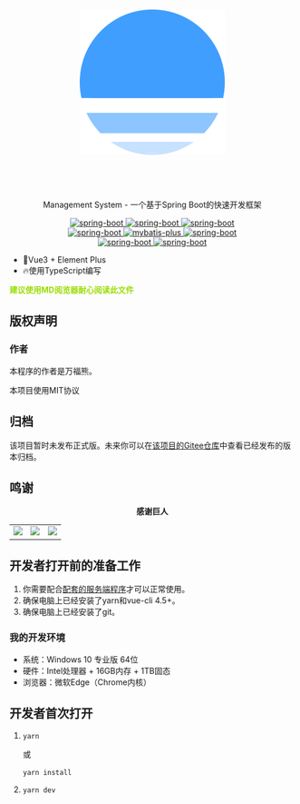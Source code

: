 <p align="center">
	<img height="256px" style="margin: 60px;" src="./src/assets/images/management-system-logo.png">
</p>
<p align="center">Management System - 一个基于Spring Boot的快速开发框架</p>
<div align="center">
    <a href="http://spring.io/projects/spring-boot">
        <img src="https://img.shields.io/badge/Node.js-16.13.2-brightgreen.svg" alt="spring-boot">
    </a>
    <a href="http://spring.io/projects/spring-boot">
        <img src="https://img.shields.io/badge/Yarn-1.22.17-blue.svg" alt="spring-boot">
    </a>
    <a href="http://spring.io/projects/spring-boot">
        <img src="https://img.shields.io/badge/Vue CLI-4.5.14-green.svg" alt="spring-boot">
    </a>
</div>
<div align="center">
    <a href="http://spring.io/projects/spring-boot">
        <img src="https://img.shields.io/badge/Spring Boot-2.5.3-brightgreen.svg" alt="spring-boot">
    </a>
    <a href="http://mp.baomidou.com">
        <img src="https://img.shields.io/badge/Mybatis-3.5.7-red.svg" alt="mybatis-plus">
    </a>
    <a href="http://spring.io/projects/spring-boot">
        <img src="https://img.shields.io/badge/Element Plus-1.3.0--beta.5-blue.svg" alt="spring-boot">
    </a>
</div>
<div align="center">
    <a href="http://spring.io/projects/spring-boot">
        <img src="https://img.shields.io/badge/Vue3-green.svg" alt="spring-boot">
    </a>
    <a href="http://spring.io/projects/spring-boot">
        <img src="https://img.shields.io/badge/TypeScript-blue.svg" alt="spring-boot">
    </a>
</div>

- 💪Vue3 + Element Plus
- 🔥使用TypeScript编写

**<font color=#99DD00>建议使用MD阅览器耐心阅读此文件</font>**

## 版权声明

### 作者

本程序的作者是万福熊。

本项目使用MIT协议

## 归档

该项目暂时未发布正式版。未来你可以在[该项目的Gitee仓库](https://gitee.com/fx_wan/management-system-web/releases)中查看已经发布的版本归档。

## 鸣谢

<p align="center">
  <b>感谢巨人</b>
</p>
<table align="center" cellspacing="0" cellpadding="0">
  <tbody>
    <tr>
      <td align="center" valign="middle" width="33%">
        <a href="https://v3.cn.vuejs.org/" target="_blank">
          <img width="60px" src="https://v3.cn.vuejs.org/logo.png">
        </a>
      </td>
      <td align="center" valign="middle" width="33%">
        <a href="https://element-plus.gitee.io/zh-CN/" target="_blank">
          <img width="150px" src="https://user-images.githubusercontent.com/10731096/95823103-9ce15780-0d5f-11eb-8010-1bd1b5910d4f.png">
        </a>
      </td>
      <td align="center" valign="middle" width="33%">
        <a href="https://element-plus.gitee.io/zh-CN/" target="_blank">
          <img width="150px" src="https://cdn.jsdelivr.net/gh/apache/echarts-website@asf-site/zh/images/logo.png?_v_=20200710_1">
        </a>
      </td>
    </tr>
  </tbody>
</table>

## 开发者打开前的准备工作

1. 你需要配合[配套的服务端程序](https://gitee.com/fx_wan/management-system-server)才可以正常使用。
2. 确保电脑上已经安装了yarn和vue-cli 4.5+。
3. 确保电脑上已经安装了git。

### 我的开发环境

- 系统：Windows 10 专业版 64位
- 硬件：Intel处理器 + 16GB内存 + 1TB固态
- 浏览器：微软Edge（Chrome内核）

## 开发者首次打开

1. ```
   yarn
   ```

   或

   ```
   yarn install
   ```
   
2. ```
   yarn dev
   ```
   
   
   

